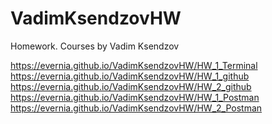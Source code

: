 # VadimKsendzovHW
Homework. Courses by Vadim Ksendzov

https://evernia.github.io/VadimKsendzovHW/HW_1_Terminal <br>
https://evernia.github.io/VadimKsendzovHW/HW_1_github <br>
https://evernia.github.io/VadimKsendzovHW/HW_2_github <br>
https://evernia.github.io/VadimKsendzovHW/HW_1_Postman <br>
https://evernia.github.io/VadimKsendzovHW/HW_2_Postman <br>
